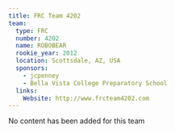 ```yaml
---
title: FRC Team 4202
team:
  type: FRC
  number: 4202
  name: ROBOBEAR
  rookie_year: 2012
  location: Scottsdale, AZ, USA
  sponsors:
    - jcpenney
    - Bella Vista College Preparatory School
  links:
    Website: http://www.frcteam4202.com
---
```

No content has been added for this team
